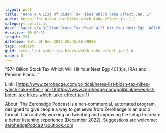 ```yaml
---
layout: post
title: "Here's A List Of Biden Tax Hikes Which Take Effect Jan. 1"
audio: heres-list-biden-tax-hikes-which-take-effect-jan-1-2
category: political
desc: "&quot;$74 Billion Stock Tax Which Will Hit Your Nest Egg  401(k)s, IRAs and Pension Plans...&quot;"
duration: 00:04:41
length: 281
datetime: Sat, 31 Dec 2022 20:45:00 +0000
tags: podcast
guid: heres-list-biden-tax-hikes-which-take-effect-jan-1-0
order: 0
---
```

&quot;$74 Billion Stock Tax Which Will Hit Your Nest Egg  401(k)s, IRAs and Pension Plans...&quot;

Link: [https://www.zerohedge.com/political/heres-list-biden-tax-hikes-which-take-effect-jan-1](https://www.zerohedge.com/political/heres-list-biden-tax-hikes-which-take-effect-jan-1)

About: The Zerohedge Podcast is a non-commercial, automated program, designed to give people a way to get news from Zerohedge in an audio format.  I am actively working on tweaking and improving the setup to create a better listening experience (December 2022).  Suggestions are welcome: [zerohedgePodcast@outlook.com](mailto:zerohedgePodcast@outlook.com)